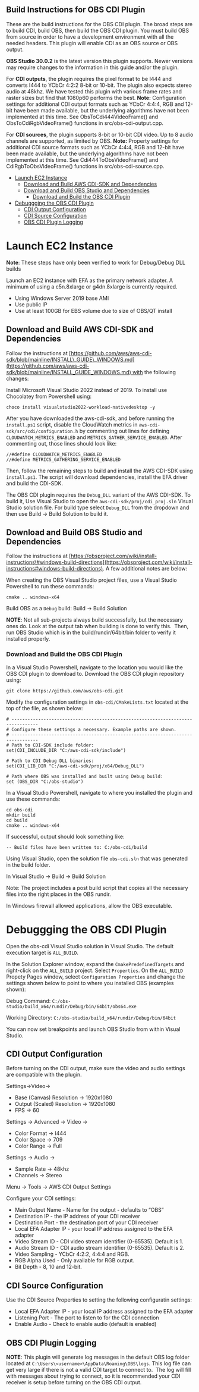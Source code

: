 ﻿Build Instructions for OBS CDI Plugin
---

These are the build instructions for the OBS CDI plugin. The broad steps are to build CDI, build OBS, then build the OBS CDI plugin. You must build OBS from source in order to have a development environment with all the needed headers. This plugin will enable CDI as an OBS source or OBS output.

**OBS Studio 30.0.2** is the latest version this plugin supports. Newer versions may require changes to the information in this guide and/or the plugin.

For **CDI outputs**, the plugin requires the pixel format to be I444 and converts I444 to YCbCr 4:2:2 8-bit or 10-bit. The plugin also expects stereo audio at 48khz. We have tested this plugin with various frame rates and raster sizes but find that 1080p60 performs the best. **Note:** Configuration settings for additional CDI output formats such as YCbCr 4:4:4, RGB and 12-bit have been made available, but the underlying algorithms have not been implemented at this time. See ObsToCdi444VideoFrame() and ObsToCdiRgbVideoFrame() functions in src/obs-cdi-output.cpp.

For **CDI sources**, the plugin supports 8-bit or 10-bit CDI video. Up to 8 audio channels are supported, as limited by OBS. **Note:** Property settings for additional CDI source formats such as YCbCr 4:4:4, RGB and 12-bit have been made available, but the underlying algorithms have not been implemented at this time. See Cdi444ToObsVideoFrame() and CdiRgbToObsVideoFrame() functions in src/obs-cdi-source.cpp.


<!-- @import "[TOC]" {cmd="toc" depthFrom=1 depthTo=6 orderedList=false} -->

<!-- code_chunk_output -->

- [Launch EC2 Instance](#launch-ec2-instance)
  - [Download and Build AWS CDI-SDK and Dependencies](#download-and-build-aws-cdi-sdk-and-dependencies)
  - [Download and Build OBS Studio and Dependencies](#download-and-build-obs-studio-and-dependencies)
    - [Download and Build the OBS CDI Plugin](#download-and-build-the-obs-cdi-plugin)
- [Debuggging the OBS CDI Plugin](#debuggging-the-obs-cdi-plugin)
  - [CDI Output Configuration](#cdi-output-configuration)
  - [CDI Source Configuration](#cdi-source-configuration)
  - [OBS CDI Plugin Logging](#obs-cdi-plugin-logging)

<!-- /code_chunk_output -->

# Launch EC2 Instance

 **Note**: These steps have only been verified to work for Debug/Debug DLL builds

Launch an EC2 instance with EFA as the primary network adapter. A minimum of using a c5n.8xlarge or g4dn.8xlarge is currently required.

-   Using Windows Server 2019 base AMI
-   Use public IP
-   Use at least 100GB for EBS volume due to size of OBS/QT install

## Download and Build AWS CDI-SDK and Dependencies

Follow the instructions at [https://github.com/aws/aws-cdi-sdk/blob/mainline/INSTALL\_GUIDE\_WINDOWS.md](https://github.com/aws/aws-cdi-sdk/blob/mainline/INSTALL_GUIDE_WINDOWS.md) with the following changes:

Install Microsoft Visual Studio 2022 instead of 2019. To install use Chocolatey from Powershell using:

```choco install visualstudio2022-workload-nativedesktop -y```

After you have downloaded the aws-cdi-sdk, and before running the ```install.ps1``` script, disable the CloudWatch metrics in ```aws-cdi-sdk/src/cdi/configuration.h``` by commenting out lines for defining ```CLOUDWATCH_METRICS_ENABLED``` and `METRICS_GATHER_SERVICE_ENABLED`. After commenting out, those lines should look like:

```
//#define CLOUDWATCH_METRICS_ENABLED
//#define METRICS_GATHERING_SERVICE_ENABLED
```

Then, follow the remaining steps to build and install the AWS CDI-SDK using ```install.ps1```. The script will download dependencies, install the EFA driver and build the CDI-SDK.

The OBS CDI plugin requires the ```Debug_DLL``` variant of the AWS CDI-SDK. To build it, Use Visual Studio to open the ```aws-cdi-sdk/proj/cdi_proj.sln``` Visual Studio solution file. For build type select ```Debug_DLL``` from the dropdown and then use Build → Build Solution to build it.

## Download and Build OBS Studio and Dependencies

Follow the instructions at [https://obsproject.com/wiki/install-instructions\#windows-build-directions](https://obsproject.com/wiki/install-instructions#windows-build-directions). A few additional notes are below:

When creating the OBS Visual Studio project files, use a Visual Studio Powershell to run these commands:

 ```cd obs-studio/build
 cmake .. windows-x64
 ```

Build OBS as a ```Debug``` build: Build → Build Solution

**NOTE**: Not all sub-projects always build successfully, but the necessary ones do. Look at the output tab when building is done to verify this.  Then, run OBS Studio which is in the build/rundir/64bit/bin folder to verify it installed properly.

### Download and Build the OBS CDI Plugin

In a Visual Studio Powershell, navigate to the location you would like the OBS CDI plugin to download to. Download the OBS CDI plugin repository using:

```
git clone https://github.com/aws/obs-cdi.git
```

Modify the configuration settings in ```obs-cdi/CMakeLists.txt``` located at the top of the file, as shown below:

```
# --------------------------------------------------------------------------------
# Configure these settings a necessary. Example paths are shown.
# --------------------------------------------------------------------------------
# Path to CDI-SDK include folder:
set(CDI_INCLUDE_DIR "C:/aws-cdi-sdk/include")

# Path to CDI Debug DLL binaries:
set(CDI_LIB_DIR "C:/aws-cdi-sdk/proj/x64/Debug_DLL")

# Path where OBS was installed and built using Debug build:
set (OBS_DIR "C:/obs-studio")
```

In a Visual Studio Powershell, navigate to where you installed the plugin and use these commands:

```
cd obs-cdi
mkdir build
cd build
cmake .. windows-x64
```

If successful, output should look something like:

```
-- Build files have been written to: C:/obs-cdi/build
```

Using Visual Studio, open the solution file ```obs-cdi.sln``` that was generated in the build folder.

In Visual Studio → Build → Build Solution

Note: The project includes a post build script that copies all the necessary files into the right places in the OBS rundir.

In Windows firewall allowed applications, allow the OBS executable.

# Debuggging the OBS CDI Plugin

Open the obs-cdi Visual Studio solution in Visual Studio. The default execution target is ```ALL_BUILD```.

In the Solution Explorer window, expand the ```CmakePredefinedTargets``` and right-click on the ```ALL_BUILD``` project. Select ```Properties```. On the ```ALL_BUILD``` Propety Pages window, select ```Configuration Properties``` and change the settings shown below to point to where you installed OBS (examples shown):

Debug Command:
 ```C:/obs-studio/build_x64/rundir/Debug/bin/64bit/obs64.exe```

Working Directory:
 ```C:/obs-studio/build_x64/rundir/Debug/bin/64bit```

You can now set breakpoints and launch OBS Studio from within Visual Studio.

## CDI Output Configuration

Before turning on the CDI output, make sure the video and audio settings are compatible with the plugin.

Settings→Video→
-   Base (Canvas) Resolution → 1920x1080
-   Output (Scaled) Resolution → 1920x1080
-   FPS -\> 60

Settings → Advanced → Video → 
-   Color Format → I444
-   Color Space → 709
-   Color Range → Full

Settings → Audio → 
-   Sample Rate → 48khz
-   Channels → Stereo

Menu → Tools → AWS CDI Output Settings

Configure your CDI settings:

-   Main Output Name - Name for the output - defaults to “OBS”
-   Destination IP - the IP address of your CDI receiver
-   Destination Port - the destination port of your CDI receiver
-   Local EFA Adapter IP - your local IP address assigned to the EFA adapter 
-   Video Stream ID - CDI video stream identifier (0-65535). Default is 1.
-   Audio Stream ID - CDI audio stream identifier (0-65535). Default is 2.
-   Video Sampling - YCbCr 4:2:2, 4:4:4 and RGB.
-   RGB Alpha Used - Only available for RGB output.
-   Bit Depth - 8, 10 and 12-bit.

## CDI Source Configuration

Use the CDI Source Properties to setting the following configuratin settings:

-   Local EFA Adapter IP - your local IP address assigned to the EFA adapter
-   Listening Port - The port to listen to for the CDI connection
-   Enable Audio - Check to enable audio (default is enabled)

## OBS CDI Plugin Logging

**NOTE**: This plugin will generate log messages in the default OBS log folder located at ```C:\Users\<username>\AppData\Roaming\OBS\logs```. This log file can get very large if there is not a valid CDI target to connect to.  The log will fill with messages about trying to connect, so it is recommended your CDI receiver is setup before turning on the OBS CDI output.
